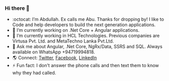 ### Hi there 👋
- :octocat: I’m Abdullah. Ex calls me Abu. Thanks for dropping by! I like to Code and help developers to build the next generation applications.
- 🔭 I’m currently working on .Net Core + Angular applications.
- 🌱 I’m currently working in HCL Technologies. Previous companies are Virtusa Pvt. Ltd. and MetaTechno Lanka Pvt.Ltd.
- 💬 Ask me about Angular, .Net Core, NgRx/Data, SSRS and SQL. Always available on WhatsApp +94719994818.
- 🌎 Connect: [Twitter](https://www.twitter.com/iabu94), [Facebook](https://www.facebook.com/iAbu94), [LinkedIn](https://www.linkedin.com/in/iabu94)
- ⚡ Fun fact: I don't answer the phone calls and then text them to know why they had called.
